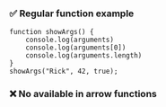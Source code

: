### ✅ Regular function example

```run-js
function showArgs() {
	console.log(arguments)
	console.log(arguments[0])
	console.log(arguments.length)
}
showArgs("Rick", 42, true);
```

### ❌ No available in arrow functions
